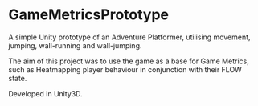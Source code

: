 # GameMetricsPrototype

A simple Unity prototype of an Adventure Platformer, utilising movement, jumping, wall-running and wall-jumping.

The aim of this project was to use the game as a base for Game Metrics, such as Heatmapping player behaviour in conjunction with their FLOW state.


Developed in Unity3D.
